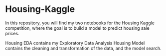 # Housing-Kaggle
In this repository, you will find my two notebooks for the Housing Kaggle competition, where the goal is to build a model to predict housing sale prices.

Housing EDA contains my Exploratory Data Analysis
Housing Model contains the cleaning and transformation of the data, and the model search.
